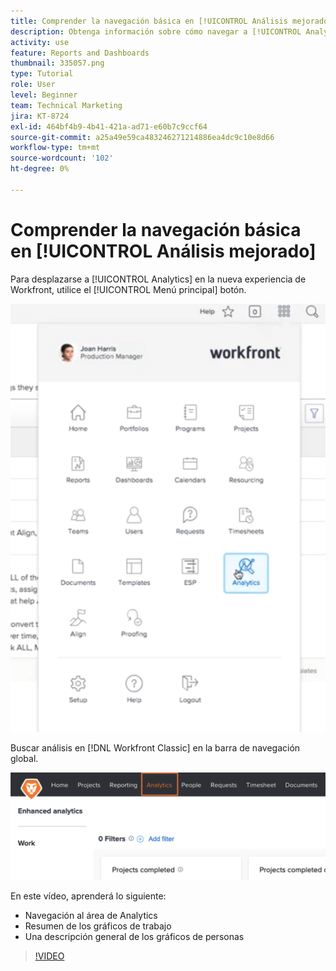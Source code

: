 ```yaml
---
title: Comprender la navegación básica en [!UICONTROL Análisis mejorado]
description: Obtenga información sobre cómo navegar a [!UICONTROL Analytics] y vea una descripción general de los gráficos de trabajo y de personas en Workfront.
activity: use
feature: Reports and Dashboards
thumbnail: 335057.png
type: Tutorial
role: User
level: Beginner
team: Technical Marketing
jira: KT-8724
exl-id: 464bf4b9-4b41-421a-ad71-e60b7c9ccf64
source-git-commit: a25a49e59ca483246271214886ea4dc9c10e8d66
workflow-type: tm+mt
source-wordcount: '102'
ht-degree: 0%

---
```


# Comprender la navegación básica en [!UICONTROL Análisis mejorado]

Para desplazarse a [!UICONTROL Analytics] en la nueva experiencia de Workfront, utilice el [!UICONTROL Menú principal] botón.

![Una imagen de cómo encontrar el [!UICONTROL Analytics] función en Workfront [!UICONTROL menú principal]](assets/Navigate-NWE.png)

Buscar análisis en [!DNL Workfront Classic] en la barra de navegación global.

![Una imagen de cómo encontrar el [!UICONTROL Analytics] función en la [!DNL Workfront Classic]](assets/Navigate-Classic.png)

En este vídeo, aprenderá lo siguiente:

* Navegación al área de Analytics
* Resumen de los gráficos de trabajo
* Una descripción general de los gráficos de personas

>[!VIDEO](https://video.tv.adobe.com/v/335057/?quality=12&learn=on)
